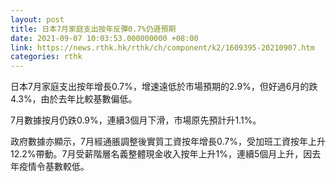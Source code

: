 ```yaml
---
layout: post
title: 日本7月家庭支出按年反彈0.7%仍遜預期
date: 2021-09-07 10:03:53.000000000 +08:00
link: https://news.rthk.hk/rthk/ch/component/k2/1609395-20210907.htm
categories: rthk
---
```


日本7月家庭支出按年增長0.7%，增速遠低於市場預期的2.9%，但好過6月的跌4.3%，由於去年比較基數偏低。

7月數據按月仍跌0.9%，連續3個月下滑，市場原先預計升1.1%。

政府數據亦顯示，7月經通脹調整後實質工資按年增長0.7%，受加班工資按年上升12.2%帶動。7月受薪階層名義整體現金收入按年上升1%，連續5個月上升，因去年疫情令基數較低。
